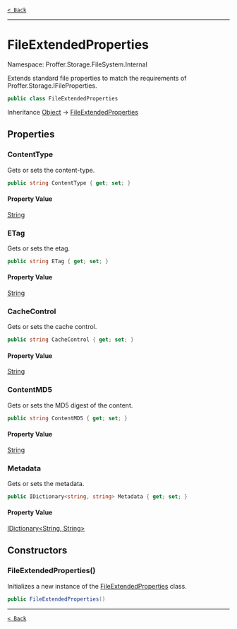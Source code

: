 [`< Back`](./)

---

# FileExtendedProperties

Namespace: Proffer.Storage.FileSystem.Internal

Extends standard file properties to match the requirements of Proffer.Storage.IFileProperties.

```csharp
public class FileExtendedProperties
```

Inheritance [Object](https://docs.microsoft.com/en-us/dotnet/api/system.object) → [FileExtendedProperties](./proffer.storage.filesystem.internal.fileextendedproperties)

## Properties

### **ContentType**

Gets or sets the content-type.

```csharp
public string ContentType { get; set; }
```

#### Property Value

[String](https://docs.microsoft.com/en-us/dotnet/api/system.string)<br>

### **ETag**

Gets or sets the etag.

```csharp
public string ETag { get; set; }
```

#### Property Value

[String](https://docs.microsoft.com/en-us/dotnet/api/system.string)<br>

### **CacheControl**

Gets or sets the cache control.

```csharp
public string CacheControl { get; set; }
```

#### Property Value

[String](https://docs.microsoft.com/en-us/dotnet/api/system.string)<br>

### **ContentMD5**

Gets or sets the MD5 digest of the content.

```csharp
public string ContentMD5 { get; set; }
```

#### Property Value

[String](https://docs.microsoft.com/en-us/dotnet/api/system.string)<br>

### **Metadata**

Gets or sets the metadata.

```csharp
public IDictionary<string, string> Metadata { get; set; }
```

#### Property Value

[IDictionary&lt;String, String&gt;](https://docs.microsoft.com/en-us/dotnet/api/system.collections.generic.idictionary-2)<br>

## Constructors

### **FileExtendedProperties()**

Initializes a new instance of the [FileExtendedProperties](./proffer.storage.filesystem.internal.fileextendedproperties) class.

```csharp
public FileExtendedProperties()
```

---

[`< Back`](./)
